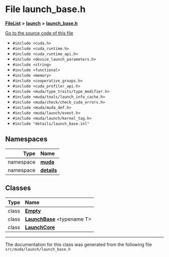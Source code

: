 

# File launch\_base.h



[**FileList**](files.md) **>** [**launch**](dir_440d6ef7395341c98b5d944289d06a83.md) **>** [**launch\_base.h**](launch__base_8h.md)

[Go to the source code of this file](launch__base_8h_source.md)



* `#include <cuda.h>`
* `#include <cuda_runtime.h>`
* `#include <cuda_runtime_api.h>`
* `#include <device_launch_parameters.h>`
* `#include <string>`
* `#include <functional>`
* `#include <memory>`
* `#include <cooperative_groups.h>`
* `#include <cuda_profiler_api.h>`
* `#include <muda/type_traits/type_modifier.h>`
* `#include <muda/tools/launch_info_cache.h>`
* `#include <muda/check/check_cuda_errors.h>`
* `#include <muda/muda_def.h>`
* `#include <muda/launch/event.h>`
* `#include <muda/launch/kernel_tag.h>`
* `#include "details/launch_base.inl"`













## Namespaces

| Type | Name |
| ---: | :--- |
| namespace | [**muda**](namespacemuda.md) <br> |
| namespace | [**details**](namespacemuda_1_1details.md) <br> |


## Classes

| Type | Name |
| ---: | :--- |
| class | [**Empty**](classmuda_1_1_empty.md) <br> |
| class | [**LaunchBase**](classmuda_1_1_launch_base.md) &lt;typename T&gt;<br> |
| class | [**LaunchCore**](classmuda_1_1_launch_core.md) <br> |



















































------------------------------
The documentation for this class was generated from the following file `src/muda/launch/launch_base.h`

